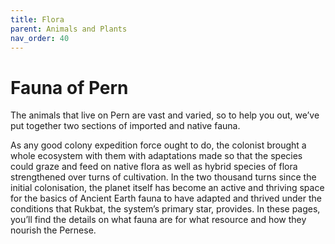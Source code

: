 ```yaml
---
title: Flora
parent: Animals and Plants
nav_order: 40
---
```


# Fauna of Pern

The animals that live on Pern are vast and varied, so to help you out, we’ve put together two sections of imported and native fauna.

As any good colony expedition force ought to do, the colonist brought a whole ecosystem with them with adaptations made so that the species could graze and feed on native flora as well as hybrid species of flora strengthened over turns of cultivation. In the two thousand turns since the initial colonisation, the planet itself has become an active and thriving space for the basics of Ancient Earth fauna to have adapted and thrived under the conditions that Rukbat, the system’s primary star, provides. In these pages, you’ll find the details on what fauna are for what resource and how they nourish the Pernese.

